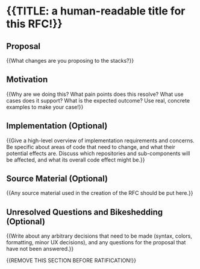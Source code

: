 # {{TITLE: a human-readable title for this RFC!}}

## Proposal

{{What changes are you proposing to the stacks?}}

## Motivation

{{Why are we doing this? What pain points does this resolve? What use cases does it support? What is the expected outcome? Use real, concrete examples to make your case!}}

## Implementation (Optional)

{{Give a high-level overview of implementation requirements and concerns. Be specific about areas of code that need to change, and what their potential effects are. Discuss which repositories and sub-components will be affected, and what its overall code effect might be.}}

## Source Material (Optional)

{{Any source material used in the creation of the RFC should be put here.}}

## Unresolved Questions and Bikeshedding (Optional)

{{Write about any arbitrary decisions that need to be made (syntax, colors, formatting, minor UX decisions), and any questions for the proposal that have not been answered.}}

{{REMOVE THIS SECTION BEFORE RATIFICATION!}}
